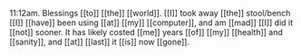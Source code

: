 11:12am. Blessings [[to]] [[the]] [[world]]. [[I]] took away [[the]] stool/bench [[I]] [[have]] been using [[at]] [[my]] [[computer]], and am [[mad]] [[I]] did it [[not]] sooner. It has likely costed [[me]] years [[of]] [[my]] [[health]] and [[sanity]], and [[at]] [[last]] it [[is]] now [[gone]].